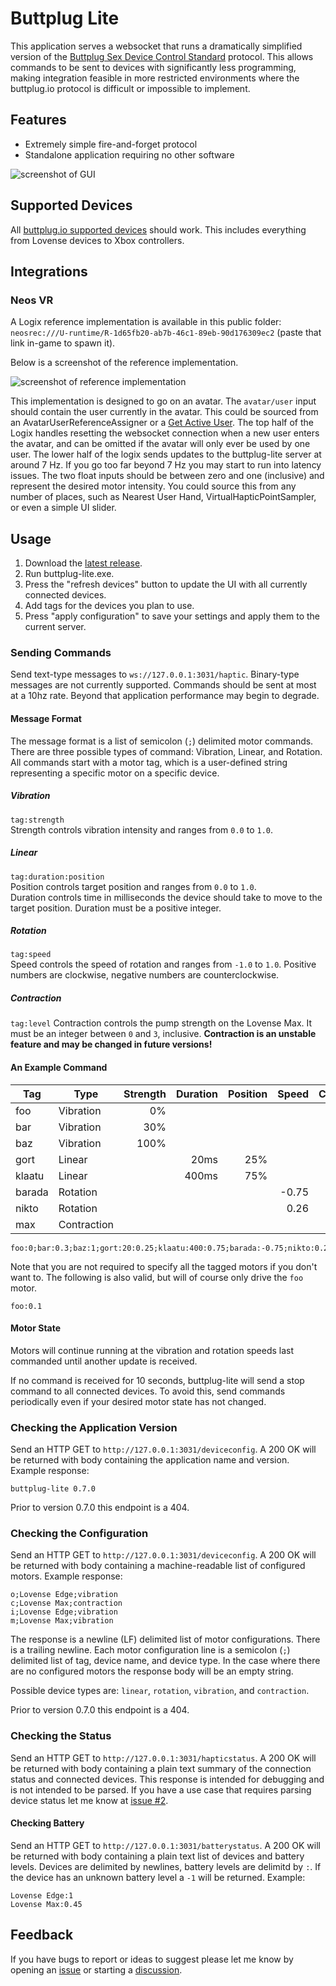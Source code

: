 # Buttplug Lite
This application serves a websocket that runs a dramatically simplified version of the [Buttplug Sex Device Control Standard](https://buttplug-spec.docs.buttplug.io/) protocol. This allows commands to be sent to devices with significantly less programming, making integration feasible in more restricted environments where the buttplug.io protocol is difficult or impossible to implement.

## Features
- Extremely simple fire-and-forget protocol
- Standalone application requiring no other software

![screenshot of GUI](https://raw.githubusercontent.com/wiki/runtime-shady-backroom/buttplug-lite/images/buttplug-lite-0.5.3.png)


## Supported Devices
All [buttplug.io supported devices](https://iostindex.com/?filtersChanged=1&filter0ButtplugSupport=7) should work. This includes everything from Lovense devices to Xbox controllers.

## Integrations
### Neos VR
A Logix reference implementation is available in this public folder:  
`neosrec:///U-runtime/R-1d65fb20-ab7b-46c1-89eb-90d176309ec2` (paste that link in-game to spawn it).

Below is a screenshot of the reference implementation.

![screenshot of reference implementation](https://raw.githubusercontent.com/wiki/runtime-shady-backroom/buttplug-lite/images/reference-implementation-1.0.webp)

This implementation is designed to go on an avatar. The `avatar/user` input should contain the user currently in the avatar. This could be sourced from an AvatarUserReferenceAssigner or a [Get Active User](https://wiki.neos.com/Get_Active_User_(LogiX_node)). The top half of the Logix handles resetting the websocket connection when a new user enters the avatar, and can be omitted if the avatar will only ever be used by one user. The lower half of the logix sends updates to the buttplug-lite server at around 7 Hz. If you go too far beyond 7 Hz you may start to run into latency issues. The two float inputs should be between zero and one (inclusive) and represent the desired motor intensity. You could source this from any number of places, such as Nearest User Hand, VirtualHapticPointSampler, or even a simple UI slider.

## Usage
1. Download the [latest release](https://github.com/runtime-shady-backroom/buttplug-lite/releases/latest).
2. Run buttplug-lite.exe.
3. Press the "refresh devices" button to update the UI with all currently connected devices.
4. Add tags for the devices you plan to use.
5. Press "apply configuration" to save your settings and apply them to the current server.

### Sending Commands
Send text-type messages to `ws://127.0.0.1:3031/haptic`. Binary-type messages are not currently supported. Commands should be sent at most at a 10hz rate. Beyond that application performance may begin to degrade.

#### Message Format
The message format is a list of semicolon (`;`) delimited motor commands. There are three possible types of command: Vibration, Linear, and Rotation. All commands start with a motor tag, which is a user-defined string representing a specific motor on a specific device.

##### Vibration
`tag:strength`  
Strength controls vibration intensity and ranges from `0.0` to `1.0`.

##### Linear
`tag:duration:position`  
Position controls target position and ranges from `0.0` to `1.0`.  
Duration controls time in milliseconds the device should take to move to the target position. Duration must be a positive integer.

##### Rotation
`tag:speed`  
Speed controls the speed of rotation and ranges from `-1.0` to `1.0`. Positive numbers are clockwise, negative numbers are counterclockwise.

##### Contraction
`tag:level`
Contraction controls the pump strength on the Lovense Max. It must be an integer between `0` and `3`, inclusive. **Contraction is an unstable feature and may be changed in future versions!**

#### An Example Command

| Tag    | Type         | Strength | Duration | Position | Speed | Contraction |
| ------ | ------------ | -------: | -------: | -------: | ----: | ----------: |
| foo    | Vibration    | 0%       |          |          |       |             |
| bar    | Vibration    | 30%      |          |          |       |             |
| baz    | Vibration    | 100%     |          |          |       |             |
| gort   | Linear       |          | 20ms     | 25%      |       |             |
| klaatu | Linear       |          | 400ms    | 75%      |       |             |
| barada | Rotation     |          |          |          | -0.75 |             |
| nikto  | Rotation     |          |          |          |  0.26 |             |
| max    | Contraction  |          |          |          |       | 3           |


```
foo:0;bar:0.3;baz:1;gort:20:0.25;klaatu:400:0.75;barada:-0.75;nikto:0.26;max:3
```

Note that you are not required to specify all the tagged motors if you don't want to. The following is also valid, but will of course only drive the `foo` motor.
```
foo:0.1
```

#### Motor State
Motors will continue running at the vibration and rotation speeds last commanded until another update is received.

If no command is received for 10 seconds, buttplug-lite will send a stop command to all connected devices. To avoid this, send commands periodically even if your desired motor state has not changed.

### Checking the Application Version
Send an HTTP GET to `http://127.0.0.1:3031/deviceconfig`. A 200 OK will be returned with body containing the application name and version. Example response:
```
buttplug-lite 0.7.0
```
Prior to version 0.7.0 this endpoint is a 404.

### Checking the Configuration
Send an HTTP GET to `http://127.0.0.1:3031/deviceconfig`. A 200 OK will be returned with body containing a machine-readable list of configured motors. Example response:
```
o;Lovense Edge;vibration
c;Lovense Max;contraction
i;Lovense Edge;vibration
m;Lovense Max;vibration
```

The response is a newline (LF) delimited list of motor configurations. There is a trailing newline. Each motor configuration line is a semicolon (`;`) delimited list of tag, device name, and device type. In the case where there are no configured motors the response body will be an empty string.

Possible device types are: `linear`, `rotation`, `vibration`, and `contraction`.

Prior to version 0.7.0 this endpoint is a 404.

### Checking the Status
Send an HTTP GET to `http://127.0.0.1:3031/hapticstatus`. A 200 OK will be returned with body containing a plain text summary of the connection status and connected devices. This response is intended for debugging and is not intended to be parsed. If you have a use case that requires parsing device status let me know at [issue #2](https://github.com/runtime-shady-backroom/buttplug-lite/issues/2).

#### Checking Battery
Send an HTTP GET to `http://127.0.0.1:3031/batterystatus`. A 200 OK will be returned with body containing a plain text list of devices and battery levels. Devices are delimited by newlines, battery levels are delimitd by `:`. If the device has an unknown battery level a `-1` will be returned. Example:
```
Lovense Edge:1
Lovense Max:0.45
```

## Feedback
If you have bugs to report or ideas to suggest please let me know by opening an [issue](https://github.com/runtime-shady-backroom/buttplug-lite/issues) or starting a [discussion](https://github.com/runtime-shady-backroom/buttplug-lite/discussions).

